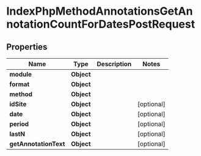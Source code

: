 

# IndexPhpMethodAnnotationsGetAnnotationCountForDatesPostRequest


## Properties

| Name | Type | Description | Notes |
|------------ | ------------- | ------------- | -------------|
|**module** | **Object** |  |  |
|**format** | **Object** |  |  |
|**method** | **Object** |  |  |
|**idSite** | **Object** |  |  [optional] |
|**date** | **Object** |  |  [optional] |
|**period** | **Object** |  |  [optional] |
|**lastN** | **Object** |  |  [optional] |
|**getAnnotationText** | **Object** |  |  [optional] |



